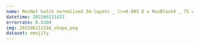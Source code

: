 ```yaml
---
name: ResNet batch normalized 34-layers _ lr=0.003 8 x ResBlock4 _ 75 epochs
datetime: 202206111421
errorrate: 0.6304
img: 202206111316_shape.png
dataset: emojify
---
```

